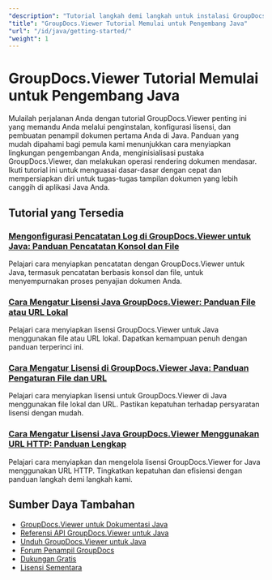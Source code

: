 ```yaml
---
"description": "Tutorial langkah demi langkah untuk instalasi GroupDocs.Viewer, pemberian lisensi, pengaturan, dan rendering dokumen pertama dalam aplikasi Java."
"title": "GroupDocs.Viewer Tutorial Memulai untuk Pengembang Java"
"url": "/id/java/getting-started/"
"weight": 1
---
```


# GroupDocs.Viewer Tutorial Memulai untuk Pengembang Java

Mulailah perjalanan Anda dengan tutorial GroupDocs.Viewer penting ini yang memandu Anda melalui penginstalan, konfigurasi lisensi, dan pembuatan penampil dokumen pertama Anda di Java. Panduan yang mudah dipahami bagi pemula kami menunjukkan cara menyiapkan lingkungan pengembangan Anda, menginisialisasi pustaka GroupDocs.Viewer, dan melakukan operasi rendering dokumen mendasar. Ikuti tutorial ini untuk menguasai dasar-dasar dengan cepat dan mempersiapkan diri untuk tugas-tugas tampilan dokumen yang lebih canggih di aplikasi Java Anda.

## Tutorial yang Tersedia

### [Mengonfigurasi Pencatatan Log di GroupDocs.Viewer untuk Java: Panduan Pencatatan Konsol dan File](./groupdocs-viewer-java-logging-setup/)
Pelajari cara menyiapkan pencatatan dengan GroupDocs.Viewer untuk Java, termasuk pencatatan berbasis konsol dan file, untuk menyempurnakan proses penyajian dokumen Anda.

### [Cara Mengatur Lisensi Java GroupDocs.Viewer: Panduan File atau URL Lokal](./groupdocs-viewer-java-license-setup-file-url/)
Pelajari cara menyiapkan lisensi GroupDocs.Viewer untuk Java menggunakan file atau URL lokal. Dapatkan kemampuan penuh dengan panduan terperinci ini.

### [Cara Mengatur Lisensi di GroupDocs.Viewer Java: Panduan Pengaturan File dan URL](./groupdocs-viewer-java-license-setup/)
Pelajari cara menyiapkan lisensi untuk GroupDocs.Viewer di Java menggunakan file lokal dan URL. Pastikan kepatuhan terhadap persyaratan lisensi dengan mudah.

### [Cara Mengatur Lisensi Java GroupDocs.Viewer Menggunakan URL HTTP: Panduan Lengkap](./groupdocs-viewer-java-license-http-url/)
Pelajari cara menyiapkan dan mengelola lisensi GroupDocs.Viewer for Java menggunakan URL HTTP. Tingkatkan kepatuhan dan efisiensi dengan panduan langkah demi langkah kami.

## Sumber Daya Tambahan

- [GroupDocs.Viewer untuk Dokumentasi Java](https://docs.groupdocs.com/viewer/java/)
- [Referensi API GroupDocs.Viewer untuk Java](https://reference.groupdocs.com/viewer/java/)
- [Unduh GroupDocs.Viewer untuk Java](https://releases.groupdocs.com/viewer/java/)
- [Forum Penampil GroupDocs](https://forum.groupdocs.com/c/viewer/9)
- [Dukungan Gratis](https://forum.groupdocs.com/)
- [Lisensi Sementara](https://purchase.groupdocs.com/temporary-license/)